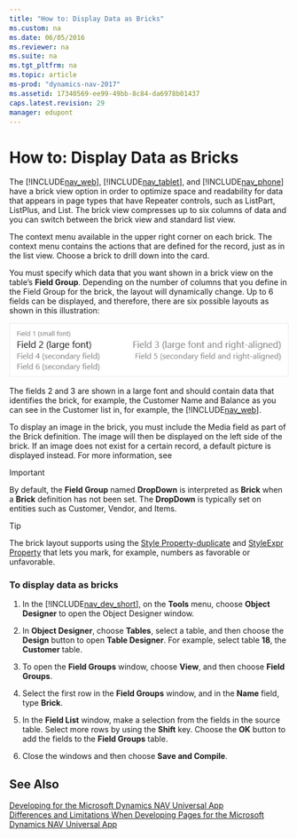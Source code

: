 ```yaml
---
title: "How to: Display Data as Bricks"
ms.custom: na
ms.date: 06/05/2016
ms.reviewer: na
ms.suite: na
ms.tgt_pltfrm: na
ms.topic: article
ms-prod: "dynamics-nav-2017"
ms.assetid: 17340569-ee99-49bb-8c84-da6978b01437
caps.latest.revision: 29
manager: edupont
---
```

# How to: Display Data as Bricks
The [!INCLUDE[nav_web](includes/nav_web_md.md)], [!INCLUDE[nav_tablet](includes/nav_tablet_md.md)], and [!INCLUDE[nav_phone](includes/nav_phone_md.md)] have a brick view option in order to optimize space and readability for data that appears in page types that have Repeater controls, such as ListPart, ListPlus, and List. The brick view compresses up to six columns of data and you can switch between the brick view and standard list view.  
  
 The context menu available in the upper right corner on each brick. The context menu contains the actions that are defined for the record, just as in the list view. Choose a brick to drill down into the card.  
  
 You must specify which data that you want shown in a brick view on the table’s **Field Group**. Depending on the number of columns that you define in the Field Group for the brick, the layout will dynamically change. Up to 6 fields can be displayed, and therefore, there are six possible layouts as shown in this illustration:  
  
 ![Brick layout for tablet and phone](media/TabletPhone_BrickLayout.jpg "TabletPhone\_BrickLayout")  
  
 The fields 2 and 3 are shown in a large font and should contain data that identifies the brick, for example, the Customer Name and Balance as you can see in the Customer list in, for example, the [!INCLUDE[nav_web](includes/nav_web_md.md)].  
  
 To display an image in the brick, you must include the Media field as part of the Brick definition. The image will then be displayed on the left side of the brick. If an image does not exist for a certain record, a default picture is displayed instead. For more information, see  
  
> [!IMPORTANT]  
>  By default, the **Field Group** named **DropDown** is interpreted as **Brick** when a **Brick** definition has not been set. The **DropDown** is typically set on entities such as Customer, Vendor, and Items.  
  
> [!TIP]  
>  The brick layout supports using the [Style Property\-duplicate](Style-Property-duplicate.md) and [StyleExpr Property](StyleExpr-Property.md) that lets you mark, for example, numbers as favorable or unfavorable.  
  
### To display data as bricks  
  
1.  In the [!INCLUDE[nav_dev_short](includes/nav_dev_short_md.md)], on the **Tools** menu, choose **Object Designer** to open the Object Designer window.  
  
2.  In **Object Designer**, choose **Tables**, select a table, and then choose the **Design** button to open **Table Designer**. For example, select table **18**, the **Customer** table.  
  
3.  To open the **Field Groups** window, choose **View**, and then choose **Field Groups**.  
  
4.  Select the first row in the **Field Groups** window, and in the **Name** field, type **Brick**.  
  
5.  In the **Field List** window, make a selection from the fields in the source table. Select more rows by using the **Shift** key. Choose the **OK** button to add the fields to the **Field Groups** table.  
  
6.  Close the windows and then choose **Save and Compile**.  
  
## See Also  
 [Developing for the Microsoft Dynamics NAV Universal App](Developing-for-the-Microsoft-Dynamics-NAV-Universal-App.md)   
 [Differences and Limitations When Developing Pages for the Microsoft Dynamics NAV Universal App](Differences-and-Limitations-When-Developing-Pages-for-the-Microsoft-Dynamics-NAV-Universal-App.md)
